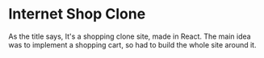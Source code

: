 # Internet Shop Clone


As the title says, It's a shopping clone site, made in React. The main idea was to implement a shopping cart, so had to build the whole site around it.
